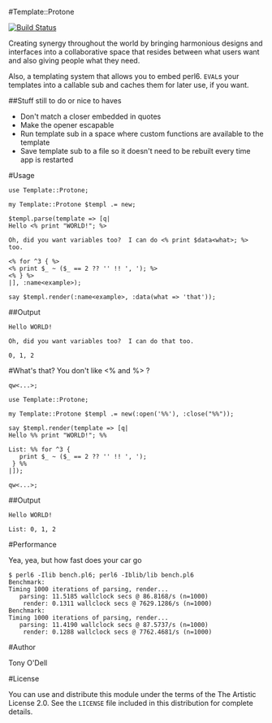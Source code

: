 #Template::Protone 

[![Build Status](https://travis-ci.org/tony-o/perl6-template-protone.svg?branch=master)](https://travis-ci.org/tony-o/perl6-template-protone)

Creating synergy throughout the world by bringing harmonious designs and interfaces into a collaborative space that resides between what users want and also giving people what they need.

Also, a templating system that allows you to embed perl6.  ```EVAL```s your templates into a callable sub and caches them for later use, if you want.

##Stuff still to do or nice to haves

* Don't match a closer embedded in quotes
* Make the opener escapable
* Run template sub in a space where custom functions are available to the template
* Save template sub to a file so it doesn't need to be rebuilt every time app is restarted

#Usage

```perl6
use Template::Protone;

my Template::Protone $templ .= new;

$templ.parse(template => [q|
Hello <% print "WORLD!"; %>

Oh, did you want variables too?  I can do <% print $data<what>; %> too.

<% for ^3 { %>
<% print $_ ~ ($_ == 2 ?? '' !! ', '); %>
<% } %>
|], :name<example>);

say $templ.render(:name<example>, :data(what => 'that'));
```

##Output

```
Hello WORLD!

Oh, did you want variables too?  I can do that too.

0, 1, 2
```

#What's that?  You don't like <% and %> ?

```perl6
qw<...>;

use Template::Protone;

my Template::Protone $templ .= new(:open('%%'), :close("%%"));

say $templ.render(template => [q|
Hello %% print "WORLD!"; %%

List: %% for ^3 {  
   print $_ ~ ($_ == 2 ?? '' !! ', '); 
 } %%
|]);

qw<...>;
```

##Output
```
Hello WORLD!

List: 0, 1, 2
```

#Performance

Yea, yea, but how fast does your car go

```
$ perl6 -Ilib bench.pl6; perl6 -Iblib/lib bench.pl6
Benchmark:
Timing 1000 iterations of parsing, render...
   parsing: 11.5185 wallclock secs @ 86.8168/s (n=1000)
    render: 0.1311 wallclock secs @ 7629.1286/s (n=1000)
Benchmark:
Timing 1000 iterations of parsing, render...
   parsing: 11.4190 wallclock secs @ 87.5737/s (n=1000)
    render: 0.1288 wallclock secs @ 7762.4681/s (n=1000)
```

#Author

Tony O'Dell

#License

You can use and distribute this module under the terms of the The Artistic License 2.0.
See the `LICENSE` file included in this distribution for complete details.

